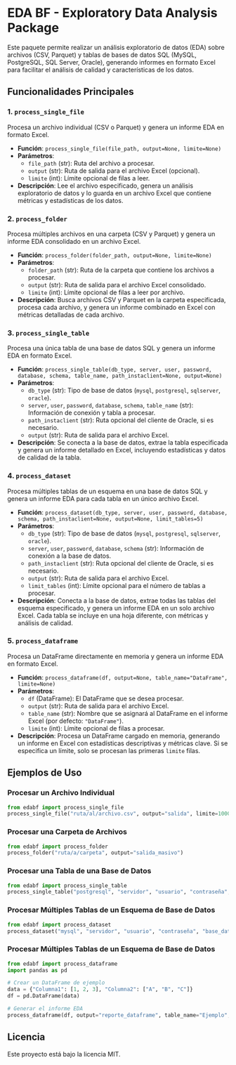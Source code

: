 
# EDA BF - Exploratory Data Analysis Package

Este paquete permite realizar un análisis exploratorio de datos (EDA) sobre archivos (CSV, Parquet) y tablas de bases de datos SQL (MySQL, PostgreSQL, SQL Server, Oracle), generando informes en formato Excel para facilitar el análisis de calidad y características de los datos.

## Funcionalidades Principales

### 1. `process_single_file`
Procesa un archivo individual (CSV o Parquet) y genera un informe EDA en formato Excel.

- **Función**: `process_single_file(file_path, output=None, limite=None)`
- **Parámetros**:
  - `file_path` (str): Ruta del archivo a procesar.
  - `output` (str): Ruta de salida para el archivo Excel (opcional).
  - `limite` (int): Límite opcional de filas a leer.
- **Descripción**: Lee el archivo especificado, genera un análisis exploratorio de datos y lo guarda en un archivo Excel que contiene métricas y estadísticas de los datos.

### 2. `process_folder`
Procesa múltiples archivos en una carpeta (CSV y Parquet) y genera un informe EDA consolidado en un archivo Excel.

- **Función**: `process_folder(folder_path, output=None, limite=None)`
- **Parámetros**:
  - `folder_path` (str): Ruta de la carpeta que contiene los archivos a procesar.
  - `output` (str): Ruta de salida para el archivo Excel consolidado.
  - `limite` (int): Límite opcional de filas a leer por archivo.
- **Descripción**: Busca archivos CSV y Parquet en la carpeta especificada, procesa cada archivo, y genera un informe combinado en Excel con métricas detalladas de cada archivo.

### 3. `process_single_table`
Procesa una única tabla de una base de datos SQL y genera un informe EDA en formato Excel.

- **Función**: `process_single_table(db_type, server, user, password, database, schema, table_name, path_instaclient=None, output=None)`
- **Parámetros**:
  - `db_type` (str): Tipo de base de datos (`mysql`, `postgresql`, `sqlserver`, `oracle`).
  - `server`, `user`, `password`, `database`, `schema`, `table_name` (str): Información de conexión y tabla a procesar.
  - `path_instaclient` (str): Ruta opcional del cliente de Oracle, si es necesario.
  - `output` (str): Ruta de salida para el archivo Excel.
- **Descripción**: Se conecta a la base de datos, extrae la tabla especificada y genera un informe detallado en Excel, incluyendo estadísticas y datos de calidad de la tabla.

### 4. `process_dataset`
Procesa múltiples tablas de un esquema en una base de datos SQL y genera un informe EDA para cada tabla en un único archivo Excel.

- **Función**: `process_dataset(db_type, server, user, password, database, schema, path_instaclient=None, output=None, limit_tables=5)`
- **Parámetros**:
  - `db_type` (str): Tipo de base de datos (`mysql`, `postgresql`, `sqlserver`, `oracle`).
  - `server`, `user`, `password`, `database`, `schema` (str): Información de conexión a la base de datos.
  - `path_instaclient` (str): Ruta opcional del cliente de Oracle, si es necesario.
  - `output` (str): Ruta de salida para el archivo Excel.
  - `limit_tables` (int): Límite opcional para el número de tablas a procesar.
- **Descripción**: Conecta a la base de datos, extrae todas las tablas del esquema especificado, y genera un informe EDA en un solo archivo Excel. Cada tabla se incluye en una hoja diferente, con métricas y análisis de calidad.

### 5. `process_dataframe`
Procesa un DataFrame directamente en memoria y genera un informe EDA en formato Excel.

- **Función**: `process_dataframe(df, output=None, table_name="DataFrame", limite=None)`
- **Parámetros**:
  - `df` (DataFrame): El DataFrame que se desea procesar.
  - `output` (str): Ruta de salida para el archivo Excel.
  - `table_name` (str): Nombre que se asignará al DataFrame en el informe Excel (por defecto: `"DataFrame"`).
  - `limite` (int): Límite opcional de filas a procesar.
- **Descripción**: Procesa un DataFrame cargado en memoria, generando un informe en Excel con estadísticas descriptivas y métricas clave. Si se especifica un límite, solo se procesan las primeras `limite` filas.


## Ejemplos de Uso

### Procesar un Archivo Individual
```python
from edabf import process_single_file
process_single_file("ruta/al/archivo.csv", output="salida", limite=1000)
```

### Procesar una Carpeta de Archivos
```python
from edabf import process_folder
process_folder("ruta/a/carpeta", output="salida_masivo")
```

### Procesar una Tabla de una Base de Datos
```python
from edabf import process_single_table
process_single_table("postgresql", "servidor", "usuario", "contraseña", "base_datos", "esquema", "nombre_tabla", output="salida_table")
```

### Procesar Múltiples Tablas de un Esquema de Base de Datos
```python
from edabf import process_dataset
process_dataset("mysql", "servidor", "usuario", "contraseña", "base_datos", "esquema", output="salida_dataset")
```

### Procesar Múltiples Tablas de un Esquema de Base de Datos
```python
from edabf import process_dataframe
import pandas as pd

# Crear un DataFrame de ejemplo
data = {"Columna1": [1, 2, 3], "Columna2": ["A", "B", "C"]}
df = pd.DataFrame(data)

# Generar el informe EDA
process_dataframe(df, output="reporte_dataframe", table_name="Ejemplo", limite=10)
```
## Licencia
Este proyecto está bajo la licencia MIT.
